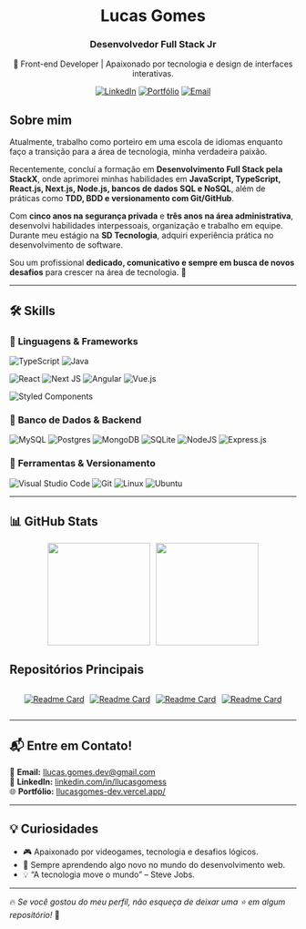 <h1 align="center">Lucas Gomes</h1>
<h3 align="center">Desenvolvedor Full Stack Jr</h3>

<p align="center">
  🚀 Front-end Developer | Apaixonado por tecnologia e design de interfaces interativas.
</p>

<p align="center">
  <a href="https://www.linkedin.com/in/llucasgomess" target="_blank"><img src="https://img.shields.io/badge/LinkedIn-0077B5?style=for-the-badge&logo=linkedin&logoColor=white" alt="LinkedIn"></a>
  <a href="https://llucasgomes-dev.vercel.app" target="_blank"><img src="https://img.shields.io/badge/Portfolio-FF5722?style=for-the-badge&logo=Firefox-Browser&logoColor=white" alt="Portfólio"></a>
  <a href="mailto:llucas.gomes.dev@gmail.com"><img src="https://img.shields.io/badge/Email-D14836?style=for-the-badge&logo=gmail&logoColor=white" alt="Email"></a>
</p>

## Sobre mim  

Atualmente, trabalho como porteiro em uma escola de idiomas enquanto faço a transição para a área de tecnologia, minha verdadeira paixão.  

Recentemente, concluí a formação em **Desenvolvimento Full Stack pela StackX**, onde aprimorei minhas habilidades em **JavaScript, TypeScript, React.js, Next.js, Node.js, bancos de dados SQL e NoSQL**, além de práticas como **TDD, BDD e versionamento com Git/GitHub**.  

Com **cinco anos na segurança privada** e **três anos na área administrativa**, desenvolvi habilidades interpessoais, organização e trabalho em equipe. Durante meu estágio na **SD Tecnologia**, adquiri experiência prática no desenvolvimento de software.  

Sou um profissional **dedicado, comunicativo e sempre em busca de novos desafios** para crescer na área de tecnologia. 🚀

---

## 🛠 Skills  

### 🔹 **Linguagens & Frameworks**  

![TypeScript](https://img.shields.io/badge/typescript-%23007ACC.svg?style=for-the-badge&logo=typescript&logoColor=white)
![Java](https://img.shields.io/badge/Java-ED8B00?style=for-the-badge&logo=java&logoColor=white)

![React](https://img.shields.io/badge/React-20232A?style=for-the-badge&logo=react&logoColor=61DAFB)
![Next JS](https://img.shields.io/badge/Next-black?style=for-the-badge&logo=next.js&logoColor=white)
![Angular](https://img.shields.io/badge/Angular-DD0031?style=for-the-badge&logo=angular&logoColor=white)
![Vue.js](https://img.shields.io/badge/vuejs-%2335495e.svg?style=for-the-badge&logo=vuedotjs&logoColor=%234FC08D)

![Styled Components](https://img.shields.io/badge/styled--components-DB7093?style=for-the-badge&logo=styled-components&logoColor=white)


### 🔹 **Banco de Dados & Backend**  
![MySQL](https://img.shields.io/badge/MySQL-00000F?style=for-the-badge&logo=mysql&logoColor=white)
![Postgres](https://img.shields.io/badge/postgres-%23316192.svg?style=for-the-badge&logo=postgresql&logoColor=white)
![MongoDB](https://img.shields.io/badge/MongoDB-%234ea94b.svg?style=for-the-badge&logo=mongodb&logoColor=white)
![SQLite](https://img.shields.io/badge/sqlite-%2307405e.svg?style=for-the-badge&logo=sqlite&logoColor=white)
![NodeJS](https://img.shields.io/badge/node.js-6DA55F?style=for-the-badge&logo=node.js&logoColor=white)
![Express.js](https://img.shields.io/badge/express.js-%23404d59.svg?style=for-the-badge&logo=express&logoColor=%2361DAFB)

### 🔹 **Ferramentas & Versionamento**  
![Visual Studio Code](https://img.shields.io/badge/Visual%20Studio%20Code-0078d7.svg?style=for-the-badge&logo=visual-studio-code&logoColor=white)
![Git](https://img.shields.io/badge/Git-E34F26?style=for-the-badge&logo=git&logoColor=white)
![Linux](https://img.shields.io/badge/Linux-E34F26?style=for-the-badge&logo=linux&logoColor=black)
![Ubuntu](https://img.shields.io/badge/Ubuntu-E95420?style=for-the-badge&logo=ubuntu&logoColor=white)

---

## 📊 **GitHub Stats**

<div style="display: flex; align-items: center; justify-content: center; gap: 10px;">

  <img src="https://github-readme-stats.vercel.app/api?username=llucasgomess&theme=radical&show_icons=true&hide_border=true&count_private=true" height="180px"/>

  <img src="https://github-readme-stats.vercel.app/api/top-langs/?username=llucasgomes&theme=radical&show_icons=true&hide_border=true&layout=compact" height="180px"/>

</div>

 <!-- [![GitHub Streak](https://streak-stats.demolab.com?user=llucasgomess&theme=radical&locale=pt_BR)](https://git.io/streak-stats) -->



## Repositórios Principais



<div style="display: flex; flex-wrap: wrap; gap: 10px; justify-content: center;">

  [![Readme Card](https://github-readme-stats.vercel.app/api/pin/?username=llucasgomes&repo=new-portiflio-reactjs&theme=dark)](https://github.com/llucasgomes/new-portiflio-reactjs)

  [![Readme Card](https://github-readme-stats.vercel.app/api/pin/?username=llucasgomes&repo=blog-challenge&theme=dark)](https://github.com/blog-challenge)

  [![Readme Card](https://github-readme-stats.vercel.app/api/pin/?username=llucasgomes&repo=Jordan-Shoes&theme=dark)](https://github.com/llucasgomes/Jordan-Shoes)

  [![Readme Card](https://github-readme-stats.vercel.app/api/pin/?username=llucasgomes&repo=api-msql&theme=dark)](https://github.com/llucasgomes/api-msql)

</div>

<!-- [![Readme Card](https://github-readme-stats.vercel.app/api/pin/?username=llucasgomes&repo=Site-Sushi&theme=dark)](https://github.com/llucasgomes/Site-Sushi) -->
---

## 📬 **Entre em Contato!**
📩 **Email:** [llucas.gomes.dev@gmail.com](mailto:llucas.gomes.dev@gmail.com)  
💼 **LinkedIn:** [linkedin.com/in/llucasgomess](https://www.linkedin.com/in/llucasgomess)  
🌐 **Portfólio:** [llucasgomes-dev.vercel.app/](https://llucasgomes-dev.vercel.app/)  

---

## 💡 **Curiosidades**
- 🎮 Apaixonado por videogames, tecnologia e desafios lógicos.  
- 📖 Sempre aprendendo algo novo no mundo do desenvolvimento web.  
- 💡 “A tecnologia move o mundo” – Steve Jobs.  

---

🔥 *Se você gostou do meu perfil, não esqueça de deixar uma ⭐ em algum repositório!* 🚀  
